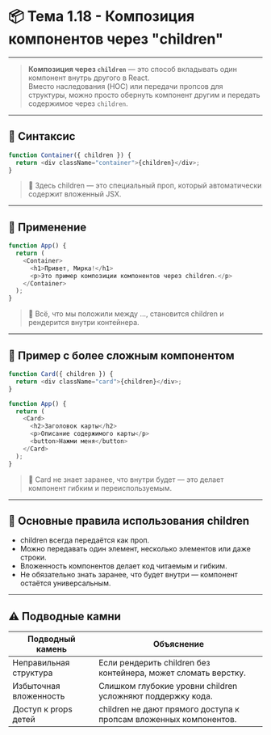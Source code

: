 # 📦 Тема 1.18 - Композиция компонентов через "children"

---

> **Композиция через `children`** — это способ вкладывать один компонент внутрь другого в React.  
> Вместо наследования (HOC) или передачи пропсов для структуры, можно просто обернуть компонент другим и передать содержимое через `children`.

---

## 🔹 Синтаксис

```javascript
function Container({ children }) {
  return <div className="container">{children}</div>;
}
```

> 📌 Здесь children — это специальный проп, который автоматически содержит вложенный JSX.

---

## 🔹 Применение

```javascript
function App() {
  return (
    <Container>
      <h1>Привет, Мирка!</h1>
      <p>Это пример композиции компонентов через children.</p>
    </Container>
  );
}
```

> 📌 Всё, что мы положили между <Container>...</Container>, становится children и рендерится внутри контейнера.

---

## 🔹 Пример с более сложным компонентом

```javascript
function Card({ children }) {
  return <div className="card">{children}</div>;
}

function App() {
  return (
    <Card>
      <h2>Заголовок карты</h2>
      <p>Описание содержимого карты</p>
      <button>Нажми меня</button>
    </Card>
  );
}
```

> 📌 Card не знает заранее, что внутри будет — это делает компонент гибким и переиспользуемым.

---

## 🔹 Основные правила использования children

- children всегда передаётся как проп.
- Можно передавать один элемент, несколько элементов или даже строки.
- Вложенность компонентов делает код читаемым и гибким.
- Не обязательно знать заранее, что будет внутри — компонент остаётся универсальным.

---

## ⚠️ Подводные камни

| Подводный камень       | Объяснение                                                        |
| ---------------------- | ----------------------------------------------------------------- |
| Неправильная структура | Если рендерить children без контейнера, может сломать верстку.    |
| Избыточная вложенность | Слишком глубокие уровни children усложняют поддержку кода.        |
| Доступ к props детей   | children не дают прямого доступа к пропсам вложенных компонентов. |

